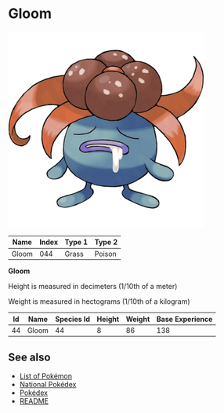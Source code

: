 # Gloom


![Gloom](images/044.png)

| **Name** | **Index** | **Type 1** | **Type 2** |
|----|----|----|----|
| Gloom | 044 | Grass | Poison  |

**Gloom** 


Height is measured in decimeters (1/10th of a meter)

Weight is measured in hectograms (1/10th of a kilogram)

| **Id** | **Name** | **Species Id** | **Height** | **Weight** | **Base Experience** |
|--------|----------|----------------|------------|------------|---------------------|
| 44 | Gloom | 44 | 8 | 86 | 138 |


## See also

- [List of Pokémon](../pokemon.md)
- [National Pokédex](../national_pokedex.md)
- [Pokédex](../pokedex.md)
- [README](../README.md)
